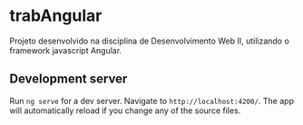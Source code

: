 # trabAngular

Projeto desenvolvido na disciplina de Desenvolvimento Web II, utilizando o framework javascript Angular.

## Development server

Run `ng serve` for a dev server. Navigate to `http://localhost:4200/`. The app will automatically reload if you change any of the source files.
